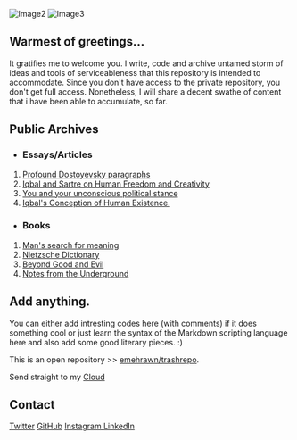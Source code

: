 ![Image2](https://ipxhk3h7a3a1plotd6b9on2x-wpengine.netdna-ssl.com/wp-content/uploads/2018/12/Cat.-No.-1198-Qinghai-Maqin-100cm-x-100cm-Oil-on-LInen-2018-xiamen-1500x500.jpg)
![Image3](https://i1.wp.com/holeousia.com/wp-content/uploads/2017/08/fyodor-dostoyevsky-42.jpg?ssl=1)
## Warmest of greetings...
It gratifies me to welcome you. I write, code and archive untamed storm of ideas and tools of serviceableness that this repository is intended to accommodate. Since you don't have access to the private repository, you don't get full access. Nonetheless, I will share a decent swathe of content that i have been able to accumulate, so far. 

## Public Archives
- ### Essays/Articles
1. [Profound Dostoyevsky paragraphs](https://github.com/emehrawn/emehrawn.github.io/blob/main/dostoyevsky.md)
2. [Iqbal and Sartre on Human Freedom and Creativity](https://github.com/emehrawn/emehrawn.github.io/blob/main/Iqbal%20and%20Sarte.md)
3. [You and your unconscious political stance](https://github.com/emehrawn/emehrawn.github.io/blob/main/01.%20You%20and%20your%20unconscious%20political%20stance..pdf)
4. [Iqbal's Conception of Human Existence.](https://github.com/emehrawn/emehrawn.github.io/blob/main/iqbalexistence.md)

- ### Books
1. [Man's search for meaning](https://github.com/emehrawn/emehrawn.github.io/blob/main/Man's%20Search%20For%20Meaning%20(%20PDFDrive.com%20).pdf)
2. [Nietzsche Dictionary](https://github.com/emehrawn/emehrawn.github.io/blob/main/The%20Nietzsche%20Dictionary.pdf)
3. [Beyond Good and Evil](https://github.com/emehrawn/emehrawn.github.io/blob/main/beyond-good-and-evil.pdf)
4. [Notes from the Underground](https://github.com/emehrawn/emehrawn.github.io/blob/main/notes-from-the-underground.pdf)


## Add anything.

You can either add intresting codes here (with comments) if it does something cool or just learn the syntax of the Markdown scripting language here and also add some good literary pieces. :)

This is an open repository >> [emehrawn/trashrepo](https://github.com/emehrawn/trashrepo). 

Send straight to my [Cloud](https://driveuploader.com/upload/fBUfM0MxOQ/)

## Contact
  
[Twitter](https://twitter.com/kladenstien9) [GitHub](https://github.com/emehrawn) [Instagram ](https://instagram.com/alimehrawn) [LinkedIn](https://www.linkedin.com/in/mehran-ali-ansari-ba100516b/)
